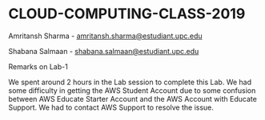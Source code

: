 # CLOUD-COMPUTING-CLASS-2019

Amritansh Sharma - amritansh.sharma@estudiant.upc.edu

Shabana Salmaan - shabana.salmaan@estudiant.upc.edu

Remarks on Lab-1

We spent around 2 hours in the Lab session to complete this Lab. We had some difficulty in getting the AWS Student Account due to some confusion between AWS Educate Starter Account and the AWS Account with Educate Support. We had to contact AWS Support to resolve the issue.